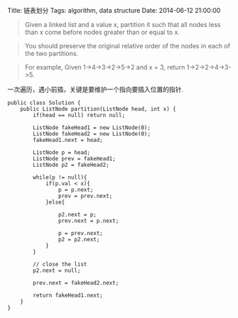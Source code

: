 Title: 链表划分
Tags: algorithm, data structure
Date: 2014-06-12 21:00:00

>Given a linked list and a value x, partition it such that all nodes less than x come before nodes greater than or equal to x.

>You should preserve the original relative order of the nodes in each of the two partitions.

>For example,
    Given 1->4->3->2->5->2 and x = 3,
    return 1->2->2->4->3->5.

一次遍历，遇小前插，关键是要维护一个指向要插入位置的指针.

    public class Solution {
        public ListNode partition(ListNode head, int x) {
            if(head == null) return null;
     
            ListNode fakeHead1 = new ListNode(0);
            ListNode fakeHead2 = new ListNode(0);
            fakeHead1.next = head;
     
            ListNode p = head;
            ListNode prev = fakeHead1;
            ListNode p2 = fakeHead2;
     
            while(p != null){
                if(p.val < x){
                    p = p.next;
                    prev = prev.next;
                }else{
     
                    p2.next = p;
                    prev.next = p.next;
     
                    p = prev.next;
                    p2 = p2.next;
                } 
            }
     
            // close the list
            p2.next = null;
     
            prev.next = fakeHead2.next;
     
            return fakeHead1.next;
        }
    }
